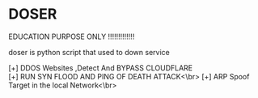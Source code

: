 # DOSER
EDUCATION PURPOSE ONLY  !!!!!!!!!!!!!

doser is python script that used to down service

[+] DDOS Websites ,Detect And BYPASS CLOUDFLARE <br>
[+] RUN SYN FLOOD AND PING OF DEATH ATTACK<\br>
[+] ARP Spoof Target in the local Network<\br>
